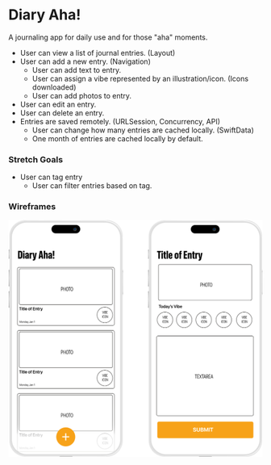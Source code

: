 # Diary Aha!

A journaling app for daily use and for those "aha" moments.

- User can view a list of journal entries. (Layout)
- User can add a new entry. (Navigation)
  - User can add text to entry.
  - User can assign a vibe represented by an illustration/icon. (Icons downloaded)
  - User can add photos to entry.
- User can edit an entry.
- User can delete an entry.
- Entries are saved remotely. (URLSession, Concurrency, API)
  - User can change how many entries are cached locally. (SwiftData)
  - One month of entries are cached locally by default.

### Stretch Goals
- User can tag entry
  - User can filter entries based on tag.

### Wireframes

![wireframst](/images/wirefram.png)